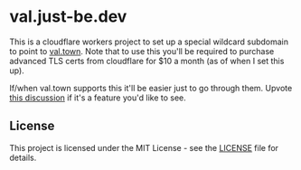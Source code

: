 # val.just-be.dev

This is a cloudflare workers project to set up a special wildcard subdomain to point to [val.town](https://val.town).
Note that to use this you'll be required to purchase advanced TLS certs from cloudflare for $10 a month (as of when I set this up).

If/when val.town supports this it'll be easier just to go through them. Upvote [this discussion](https://github.com/val-town/val-town-product/discussions/2)
if it's a feature you'd like to see.

## License

This project is licensed under the MIT License - see the [LICENSE](LICENSE) file for details.
